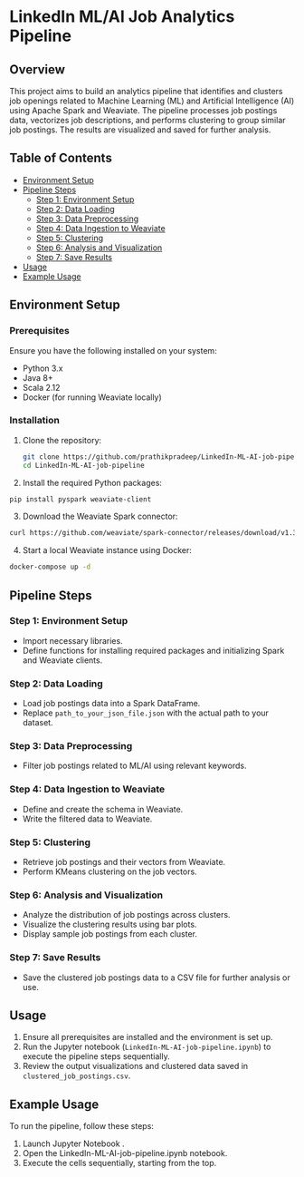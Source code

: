 # LinkedIn ML/AI Job Analytics Pipeline

## Overview

This project aims to build an analytics pipeline that identifies and clusters job openings related to Machine Learning (ML) and Artificial Intelligence (AI) using Apache Spark and Weaviate. The pipeline processes job postings data, vectorizes job descriptions, and performs clustering to group similar job postings. The results are visualized and saved for further analysis.

## Table of Contents

- [Environment Setup](#environment-setup)
- [Pipeline Steps](#pipeline-steps)
  - [Step 1: Environment Setup](#step-1-environment-setup)
  - [Step 2: Data Loading](#step-2-data-loading)
  - [Step 3: Data Preprocessing](#step-3-data-preprocessing)
  - [Step 4: Data Ingestion to Weaviate](#step-4-data-ingestion-to-weaviate)
  - [Step 5: Clustering](#step-5-clustering)
  - [Step 6: Analysis and Visualization](#step-6-analysis-and-visualization)
  - [Step 7: Save Results](#step-7-save-results)
- [Usage](#usage)
- [Example Usage](#example-usage)

## Environment Setup

### Prerequisites
Ensure you have the following installed on your system:

- Python 3.x
- Java 8+
- Scala 2.12
- Docker (for running Weaviate locally)

### Installation

1. Clone the repository:
   ```sh
   git clone https://github.com/prathikpradeep/LinkedIn-ML-AI-job-pipeline.git
   cd LinkedIn-ML-AI-job-pipeline
   ```

2. Install the required Python packages:
```sh
pip install pyspark weaviate-client
```

3. Download the Weaviate Spark connector:
```sh
curl https://github.com/weaviate/spark-connector/releases/download/v1.3.2/spark-connector-assembly-1.3.2.jar --output spark-connector-assembly-1.3.2.jar
```

4. Start a local Weaviate instance using Docker:
```sh
docker-compose up -d
```


## Pipeline Steps

### Step 1: Environment Setup
- Import necessary libraries.
- Define functions for installing required packages and initializing Spark and Weaviate clients.

### Step 2: Data Loading
- Load job postings data into a Spark DataFrame.
- Replace `path_to_your_json_file.json` with the actual path to your dataset.

### Step 3: Data Preprocessing
- Filter job postings related to ML/AI using relevant keywords.

### Step 4: Data Ingestion to Weaviate
- Define and create the schema in Weaviate.
- Write the filtered data to Weaviate.

### Step 5: Clustering
- Retrieve job postings and their vectors from Weaviate.
- Perform KMeans clustering on the job vectors.

### Step 6: Analysis and Visualization
- Analyze the distribution of job postings across clusters.
- Visualize the clustering results using bar plots.
- Display sample job postings from each cluster.

### Step 7: Save Results
- Save the clustered job postings data to a CSV file for further analysis or use.

## Usage

1. Ensure all prerequisites are installed and the environment is set up.
2. Run the Jupyter notebook (`LinkedIn-ML-AI-job-pipeline.ipynb`) to execute the pipeline steps sequentially.
3. Review the output visualizations and clustered data saved in `clustered_job_postings.csv`.


## Example Usage

To run the pipeline, follow these steps:
1. Launch Jupyter Notebook .
2. Open the LinkedIn-ML-AI-job-pipeline.ipynb notebook.
3. Execute the cells sequentially, starting from the top.
